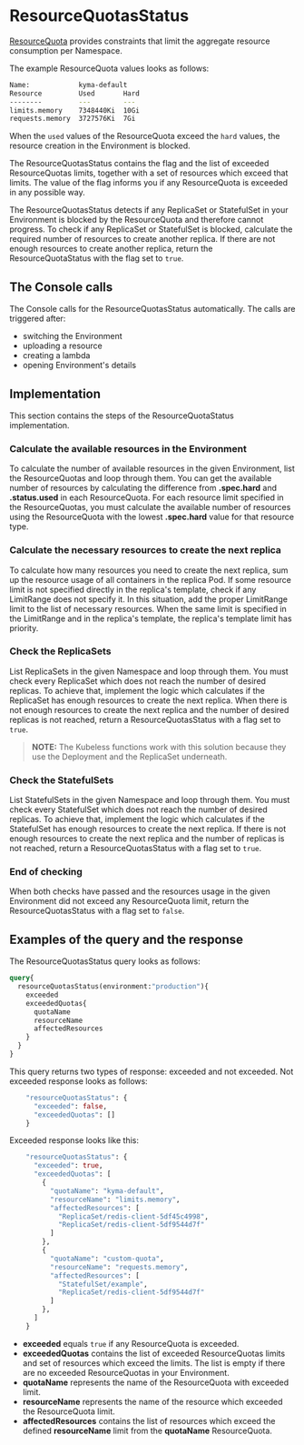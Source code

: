 # ResourceQuotasStatus 

[ResourceQuota](https://kubernetes.io/docs/concepts/policy/resource-quotas/) provides constraints that limit the aggregate resource consumption per Namespace.

The example ResourceQuota values looks as follows:
```bash
Name:            kyma-default
Resource         Used       Hard
--------         ---        ---
limits.memory    7348440Ki  10Gi
requests.memory  3727576Ki  7Gi
```
When the `used` values of the ResourceQuota exceed the `hard` values, the resource creation in the Environment is blocked.

The ResourceQuotasStatus contains the flag and the list of exceeded ResourceQuotas limits, together with a set of resources which exceed that limits. The value of the flag informs you if any ResourceQuota is exceeded in any possible way.

The ResourceQuotasStatus detects if any ReplicaSet or StatefulSet in your Environment is blocked by the ResourceQuota and therefore cannot progress.
To check if any ReplicaSet or StatefulSet is blocked, calculate the required number of resources to create another replica. If there are not enough resources to create another replica, return the ResourceQuotaStatus with the flag set to `true`.

## The Console calls

The Console calls for the ResourceQuotasStatus automatically. The calls are triggered after: 
- switching the Environment
- uploading a resource
- creating a lambda 
- opening Environment's details

## Implementation

This section contains the steps of the ResourceQuotaStatus implementation.

### Calculate the available resources in the Environment

To calculate the number of available resources in the given Environment, list the ResourceQuotas and loop through them.
You can get the available number of resources by calculating the difference from **.spec.hard** and **.status.used** in each ResourceQuota.
For each resource limit specified in the ResourceQuotas, you must calculate the available number of resources using the ResourceQuota with the lowest **.spec.hard** value for that resource type.

### Calculate the necessary resources to create the next replica

To calculate how many resources you need to create the next replica, sum up the resource usage of all containers in the replica Pod.
If some resource limit is not specified directly in the replica's template, check if any LimitRange does not specify it.
In this situation, add the proper LimitRange limit to the list of necessary resources.
When the same limit is specified in the LimitRange and in the replica's template, the replica's template limit has priority.

### Check the ReplicaSets

List ReplicaSets in the given Namespace and loop through them. You must check every ReplicaSet which does not reach the number of desired replicas.
To achieve that, implement the logic which calculates if the ReplicaSet has enough resources to create the next replica.
When there is not enough resources to create the next replica and the number of desired replicas is not reached, return a ResourceQuotasStatus with a flag set to `true`.

>**NOTE:** The Kubeless functions work with this solution because they use the Deployment and the ReplicaSet underneath.

### Check the StatefulSets

List StatefulSets in the given Namespace and loop through them. You must check every StatefulSet which does not reach the number of desired replicas.
To achieve that, implement the logic which calculates if the StatefulSet has enough resources to create the next replica.
If there is not enough resources to create the next replica and the number of replicas is not reached, return a ResourceQuotasStatus with a flag set to `true`.

### End of checking

When both checks have passed and the resources usage in the given Environment did not exceed any ResourceQuota limit, return the ResourceQuotasStatus with a flag set to `false`.

## Examples of the query and the response

The ResourceQuotasStatus query looks as follows:
```graphql
query{
  resourceQuotasStatus(environment:"production"){
    exceeded
    exceededQuotas{
      quotaName
      resourceName
      affectedResources
    }
  } 
}
```
This query returns two types of response: exceeded and not exceeded.
Not exceeded response looks as follows:
```graphql endpoint doc
    "resourceQuotasStatus": {
      "exceeded": false,
      "exceededQuotas": []
    }
```
Exceeded response looks like this:
```graphql endpoint doc
    "resourceQuotasStatus": {
      "exceeded": true,
      "exceededQuotas": [
        {
          "quotaName": "kyma-default",
          "resourceName": "limits.memory",
          "affectedResources": [
            "ReplicaSet/redis-client-5df45c4998",
            "ReplicaSet/redis-client-5df9544d7f"
          ]
        },
        {
          "quotaName": "custom-quota",
          "resourceName": "requests.memory",
          "affectedResources": [
            "StatefulSet/example",
            "ReplicaSet/redis-client-5df9544d7f"
          ]
        },
      ]
    }
```
- **exceeded** equals `true` if any ResourceQuota is exceeded.
- **exceededQuotas** contains the list of exceeded ResourceQuotas limits and set of resources which exceed the limits. The list is empty if there are no exceeded ResourceQuotas in your Environment.
- **quotaName** represents the name of the ResourceQuota with exceeded limit.
- **resourceName** represents the name of the resource which exceeded the ResourceQuota limit.
- **affectedResources** contains the list of resources which exceed the defined **resourceName** limit from the **quotaName** ResourceQuota.
